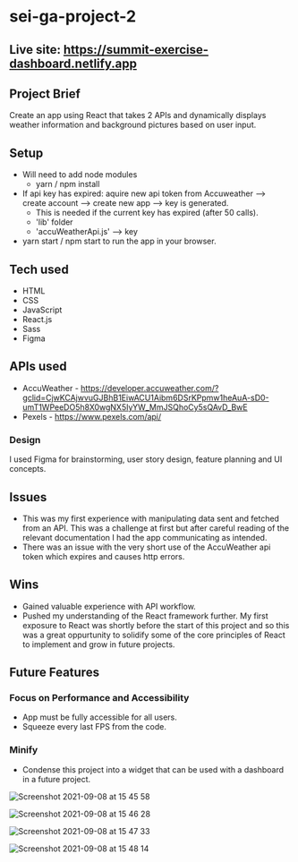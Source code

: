# sei-ga-project-2

## Live site: https://summit-exercise-dashboard.netlify.app

## Project Brief 
Create an app using React that takes 2 APIs and dynamically displays weather information and background pictures based on user input.

## Setup

- Will need to add node modules
  - yarn / npm install  
- If api key has expired: aquire new api token from Accuweather --> create account --> create new app --> key is generated.
    - This is needed if the current key has expired (after 50 calls). 
    - 'lib' folder
     - 'accuWeatherApi.js' --> key  
- yarn start / npm start to run the app in your browser.

## Tech used

- HTML
- CSS
- JavaScript
- React.js
- Sass
- Figma

## APIs used

  - AccuWeather - https://developer.accuweather.com/?gclid=CjwKCAjwvuGJBhB1EiwACU1Aibm6DSrKPpmw1heAuA-sD0-umT1WPeeDO5h8X0wgNX5IyYW_MmJSQhoCy5sQAvD_BwE
  - Pexels - https://www.pexels.com/api/

### Design 

I used Figma for brainstorming, user story design, feature planning and UI concepts. 

## Issues
- This was my first experience with manipulating data sent and fetched from an API. This was a challenge at first but after careful reading of the relevant documentation I had the app communicating as intended.
- There was an issue with the very short use of the AccuWeather api token which expires and causes http errors.

## Wins
- Gained valuable experience with API workflow.
- Pushed my understanding of the React framework further. My first exposure to React was shortly before the start of this project and so this was a great oppurtunity to solidify some of the core principles of React to implement and grow in future projects.

## Future Features

### Focus on Performance and Accessibility 
- App must be fully accessible for all users.
- Squeeze every last FPS from the code. 

### Minify
- Condense this project into a widget that can be used with a dashboard in a future project.

![Screenshot 2021-09-08 at 15 45 58](https://user-images.githubusercontent.com/83312425/132531721-3d9d41dc-d490-4d52-ba3f-61553dd7f554.png)

![Screenshot 2021-09-08 at 15 46 28](https://user-images.githubusercontent.com/83312425/132531826-4f2454bd-871b-4ff7-8071-7baa7a666ec8.png)

![Screenshot 2021-09-08 at 15 47 33](https://user-images.githubusercontent.com/83312425/132532018-065f55b3-e9e1-42f2-b0a4-887f0ce3288e.png)

![Screenshot 2021-09-08 at 15 48 14](https://user-images.githubusercontent.com/83312425/132532141-221f306d-b039-4711-bf98-06454ffd3b6a.png)




